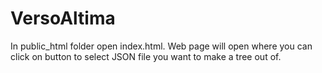 # VersoAltima

In public_html folder open index.html.
Web page will open where you can click on button to select JSON file you want to make a tree out of.
